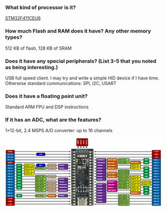 
### What kind of processor is it?

[STM32F411CEU6](https://www.st.com/en/microcontrollers-microprocessors/stm32f411ce.html)

### How much Flash and RAM does it have? Any other memory types?

512 KB of flash, 128 KB of SRAM

### Does it have any special peripherals? (List 3-5 that you noted as being interesting.)

USB full speed client. I may try and write a simple HID device if I have time. Otherwise standard communications: SPI, I2C, USART

### Does it have a floating point unit?

Standard ARM FPU and DSP instructions

### If it has an ADC, what are the features?

1×12-bit, 2.4 MSPS A/D converter: up to 16 channels

![blackpill pinout](./blackpill-pinout.png)
